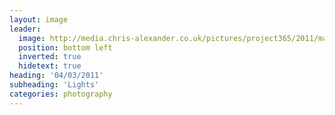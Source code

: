 ```yaml
---
layout: image
leader:
  image: http://media.chris-alexander.co.uk/pictures/project365/2011/mar/04/040311.jpg
  position: bottom left
  inverted: true
  hidetext: true
heading: '04/03/2011'
subheading: 'Lights'
categories: photography
---
```


